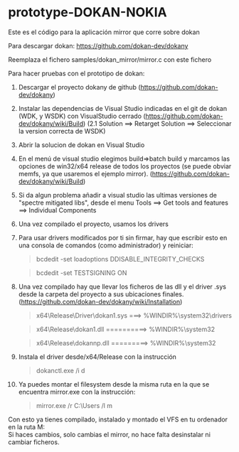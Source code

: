 # prototype-DOKAN-NOKIA
Este es el código para la aplicación mirror que corre sobre dokan

Para descargar dokan: https://github.com/dokan-dev/dokany

Reemplaza el fichero samples/dokan_mirror/mirror.c con este fichero

Para hacer pruebas con el prototipo de dokan:

1. Descargar el proyecto dokany de github (https://github.com/dokan-dev/dokany)
2. Instalar las dependencias de Visual Studio indicadas en el git de dokan (WDK, y WSDK) con VisualStudio cerrado (https://github.com/dokan-dev/dokany/wiki/Build)
(2.1 Solution ==> Retarget Solution ==> Seleccionar la version correcta de WSDK)
3. Abrir la solucion de dokan en Visual Studio
3. En el menú de visual studio elegimos build=>batch build y marcamos las opciones de win32/x64 release de todos los proyectos (se puede obviar memfs, ya que usaremos el ejemplo mirror). (https://github.com/dokan-dev/dokany/wiki/Build)
4. Si da algun problema añadir a visual studio las ultimas versiones de "spectre mitigated libs", desde el menu Tools ==> Get tools and features ==> Individual Components
5. Una vez compilado el proyecto, usamos los drivers
6. Para usar drivers modificados por ti sin firmar, hay que escribir esto en una consola de comandos (como administrador) y reiniciar:
    > bcdedit -set loadoptions DDISABLE_INTEGRITY_CHECKS
    
    > bcdedit -set TESTSIGNING ON
7. Una vez compilado hay que llevar los ficheros de las dll y el driver .sys desde la carpeta del proyecto a sus ubicaciones finales. (https://github.com/dokan-dev/dokany/wiki/Installation)
    > x64\Release\Driver\dokan1.sys ===> %WINDIR%\system32\drivers
    
    > x64\Release\dokan1.dll ==========> %WINDIR%\system32
    
    > x64\Release\dokannp.dll =========> %WINDIR%\system32
    
6. Instala el driver desde/x64/Release con la instrucción 
    > dokanctl.exe /i d
7. Ya puedes montar el filesystem desde la misma ruta en la que se encuentra mirror.exe con la instrucción:
    > mirror.exe /r C:\Users /l m

Con esto ya tienes compilado, instalado y montado el VFS en tu ordenador en la ruta M:\
Si haces cambios, solo cambias el mirror, no hace falta desinstalar ni cambiar ficheros.
